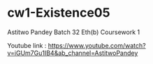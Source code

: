 # cw1-Existence05
Astitwo Pandey 
Batch 32 Eth(b)
Coursework 1

Youtube link : https://www.youtube.com/watch?v=iGUm7Gu1IB4&ab_channel=AstitwoPandey
